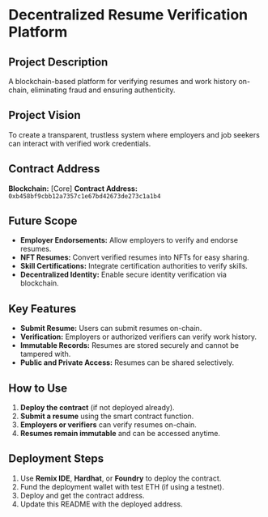 # Decentralized Resume Verification Platform  

## Project Description  
A blockchain-based platform for verifying resumes and work history on-chain, eliminating fraud and ensuring authenticity.

## Project Vision  
To create a transparent, trustless system where employers and job seekers can interact with verified work credentials.

## Contract Address  
**Blockchain:** [Core]
**Contract Address:** `0xb458bf9cbb12a7357c1e67bd42673de273c1a1b4`  

## Future Scope  
- **Employer Endorsements:** Allow employers to verify and endorse resumes.  
- **NFT Resumes:** Convert verified resumes into NFTs for easy sharing.  
- **Skill Certifications:** Integrate certification authorities to verify skills.  
- **Decentralized Identity:** Enable secure identity verification via blockchain.  

## Key Features  
- **Submit Resume:** Users can submit resumes on-chain.  
- **Verification:** Employers or authorized verifiers can verify work history.  
- **Immutable Records:** Resumes are stored securely and cannot be tampered with.  
- **Public and Private Access:** Resumes can be shared selectively.  

## How to Use  
1. **Deploy the contract** (if not deployed already).  
2. **Submit a resume** using the smart contract function.  
3. **Employers or verifiers** can verify resumes on-chain.  
4. **Resumes remain immutable** and can be accessed anytime.  

## Deployment Steps  
1. Use **Remix IDE**, **Hardhat**, or **Foundry** to deploy the contract.  
2. Fund the deployment wallet with test ETH (if using a testnet).  
3. Deploy and get the contract address.  
4. Update this README with the deployed address.  




